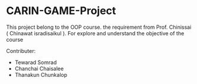 # CARIN-GAME-Project
  This project belong to the OOP course. the requirement from Prof. Chinissai ( Chinawat isradisaikul ). For explore and understand the objective of the course


Contributer:
  - Tewarad Somrad 
  - Chanchai Chaisalee
  - Thanakun Chunkalop
